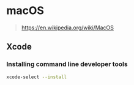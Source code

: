 # macOS

> <https://en.wikipedia.org/wiki/MacOS>

## Xcode

### Installing command line developer tools

```sh
xcode-select --install
```
